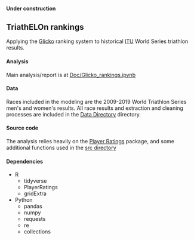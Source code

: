 #### Under construction

## TriathELOn rankings
Applying the [Glicko](http://www.glicko.net/glicko.html) ranking system to historical [ITU](https://triathlon.org/) World Series triathlon results.

#### Analysis
Main analysis/report is at [Doc/Glicko_rankings.ipynb](https://github.com/zanderhinton/TriathELOn_rankings/blob/master/Doc/Glicko_Rankings.ipynb)

#### Data 
Races included in the modeling are the 2009-2019 World Triathlon Series men's and women's results. All race results and extraction and cleaning processes are included in the [Data Directory](https://github.com/zanderhinton/TriathELOn_rankings/blob/master/data/README_data.md) directory. 

#### Source code
The analysis relies heavily on the [Player Ratings](https://cran.r-project.org/web/packages/PlayerRatings/PlayerRatings.pdf) package, and some additional functions used in the [src directory](https://github.com/zanderhinton/TriathELOn_rankings/tree/master/src)

#### Dependencies
- R 
    - tidyverse
    - PlayerRatings
    - gridExtra
- Python
    - pandas
    - numpy
    - requests
    - re
    - collections
    

